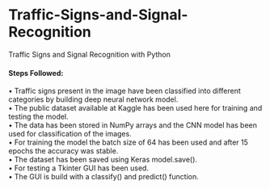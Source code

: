 # Traffic-Signs-and-Signal-Recognition
Traffic Signs and Signal Recognition with Python

<h4> <b> Steps Followed: </b> </h4>

•	Traffic signs present in the image have been classified into different categories by building deep neural network model. </br>
•	The public dataset available at Kaggle has been used here for training and testing the model. </br>
•	The data has been stored in NumPy arrays and the CNN model has been used for classification of the images. </br>
•	For training the model the batch size of 64 has been used and after 15 epochs the accuracy was stable. </br>
•	The dataset has been saved using Keras model.save(). </br>
•	For testing a Tkinter GUI has been used. </br>
•	The GUI is build with a classify() and predict() function. </br>

